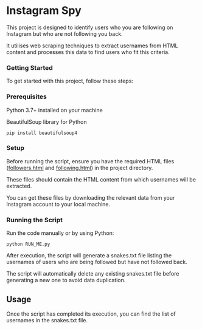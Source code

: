 # Instagram Spy

This project is designed to identify users who you are following on Instagram but who are not following you back.

It utilises web scraping techniques to extract usernames from HTML content and processes this data to find users who fit
this criteria.

### Getting Started

To get started with this project, follow these steps:

### Prerequisites

Python 3.7+ installed on your machine

BeautifulSoup library for Python

```
pip install beautifulsoup4
```

### Setup

Before running the script, ensure you have the required HTML files ([followers.html](followers.html)
and [following.html](following.html)) in the project directory.

These files should contain the HTML content from which usernames will be extracted.

You can get these files by downloading the relevant data from your Instagram account to your local machine.

### Running the Script

Run the code manually or by using Python:

```
python RUN_ME.py
```

After execution, the script will generate a snakes.txt file listing the usernames of users who are being followed but
have not followed back.

The script will automatically delete any existing snakes.txt file before generating a new one to avoid data duplication.

## Usage

Once the script has completed its execution, you can find the list of usernames in the snakes.txt file.
